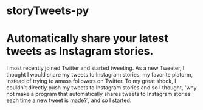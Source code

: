 # storyTweets-py

<h1>Automatically share your latest tweets as Instagram stories.</h1>

I most recently joined Twitter and started tweeting. As a new Tweeter, I thought I would share my tweets to Instagram stories, my favorite platorm, instead of trying to amass followers on Twitter. To my great shock, I couldn't directly push my tweets to Instagram stories and so I thought, 'why not make a program that automatically shares tweets to Instagram stories each time a new tweet is made?', and so I started.
